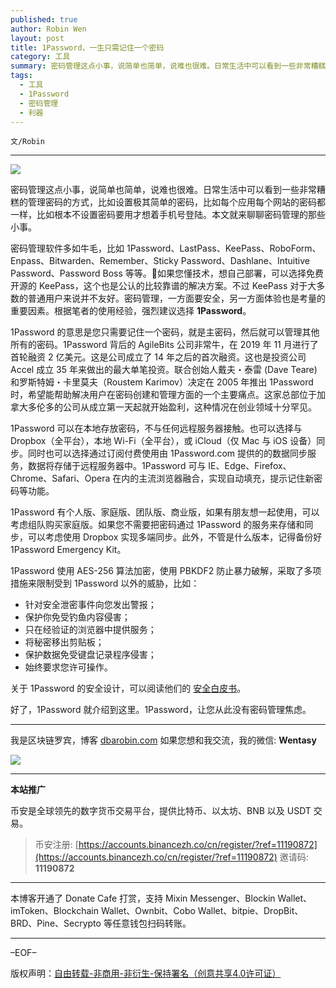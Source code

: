 ```yaml
---
published: true
author: Robin Wen
layout: post
title: 1Password，一生只需记住一个密码
category: 工具
summary: 密码管理这点小事，说简单也简单，说难也很难。日常生活中可以看到一些非常糟糕的管理密码的方式，比如设置极其简单的密码，比如每个应用每个网站的密码都一样，比如根本不设置密码要用才想着手机号登陆。本文就来聊聊密码管理的那些小事。1Password 使用 AES-256 算法加密，使用 PBKDF2 防止暴力破解，采取了多项措施来限制受到 1Password 以外的威胁。好了，1Password 就介绍到这里。1Password，让您从此没有密码管理焦虑。
tags:
  - 工具
  - 1Password
  - 密码管理
  - 利器
---
```


`文/Robin`

***

![](https://cdn.dbarobin.com/5q3ymes.png)

密码管理这点小事，说简单也简单，说难也很难。日常生活中可以看到一些非常糟糕的管理密码的方式，比如设置极其简单的密码，比如每个应用每个网站的密码都一样，比如根本不设置密码要用才想着手机号登陆。本文就来聊聊密码管理的那些小事。

密码管理软件多如牛毛，比如 1Password、LastPass、KeePass、RoboForm、Enpass、Bitwarden、Remember、Sticky Password、Dashlane、Intuitive Password、Password Boss 等等。如果您懂技术，想自己部署，可以选择免费开源的 KeePass，这个也是公认的比较靠谱的解决方案。不过 KeePass 对于大多数的普通用户来说并不友好。密码管理，一方面要安全，另一方面体验也是考量的重要因素。根据笔者的使用经验，强烈建议选择 **1Password**。

1Password 的意思是您只需要记住一个密码，就是主密码，然后就可以管理其他所有的密码。1Password 背后的 AgileBits 公司非常牛，在 2019 年 11 月进行了首轮融资 2 亿美元。这是公司成立了 14 年之后的首次融资。这也是投资公司 Accel 成立 35 年来做出的最大单笔投资。联合创始人戴夫・泰雷 (Dave Teare) 和罗斯特姆・卡里莫夫（Roustem Karimov）决定在 2005 年推出 1Password 时，希望能帮助解决用户在密码创建和管理方面的一个主要痛点。这家总部位于加拿大多伦多的公司从成立第一天起就开始盈利，这种情况在创业领域十分罕见。

1Password 可以在本地存放密码，不与任何远程服务器接触。也可以选择与 Dropbox（全平台），本地 Wi-Fi（全平台），或 iCloud（仅 Mac 与 iOS 设备）同步。同时也可以选择通过订阅付费使用由 1Password.com 提供的的数据同步服务，数据将存储于远程服务器中。1Password 可与 IE、Edge、Firefox、Chrome、Safari、Opera 在内的主流浏览器融合，实现自动填充，提示记住新密码等功能。

1Password 有个人版、家庭版、团队版、商业版，如果有朋友想一起使用，可以考虑组队购买家庭版。如果您不需要把密码通过 1Password 的服务来存储和同步，可以考虑使用 Dropbox 实现多端同步。此外，不管是什么版本，记得备份好 1Password Emergency Kit。

1Password 使用 AES-256 算法加密，使用 PBKDF2 防止暴力破解，采取了多项措施来限制受到 1Password 以外的威胁，比如：

* 针对安全泄密事件向您发出警报；
* 保护你免受钓鱼内容侵害；
* 只在经验证的浏览器中提供服务；
* 将秘密移出剪贴板；
* 保护数据免受键盘记录程序侵害；
* 始终要求您许可操作。

关于 1Password 的安全设计，可以阅读他们的 [安全白皮书](https://1password.com/files/1Password-White-Paper.pdf)。

好了，1Password 就介绍到这里。1Password，让您从此没有密码管理焦虑。

***

我是区块链罗宾，博客 [dbarobin.com](https://dbarobin.com/)
如果您想和我交流，我的微信: **Wentasy**

![](https://cdn.dbarobin.com/v4yywe2.png)

***

**本站推广**

币安是全球领先的数字货币交易平台，提供比特币、以太坊、BNB 以及 USDT 交易。

> 币安注册: [https://accounts.binancezh.co/cn/register/?ref=11190872](https://accounts.binancezh.co/cn/register/?ref=11190872)
> 邀请码: **11190872**

***

本博客开通了 Donate Cafe 打赏，支持 Mixin Messenger、Blockin Wallet、imToken、Blockchain Wallet、Ownbit、Cobo Wallet、bitpie、DropBit、BRD、Pine、Secrypto 等任意钱包扫码转账。

<center>
    <div class="--donate-button"
         data-button-id="f8b9df0d-af9a-460d-8258-d3f435445075"
    ></div>
</center>

***

–EOF–

版权声明：[自由转载-非商用-非衍生-保持署名（创意共享4.0许可证）](http://creativecommons.org/licenses/by-nc-nd/4.0/deed.zh)